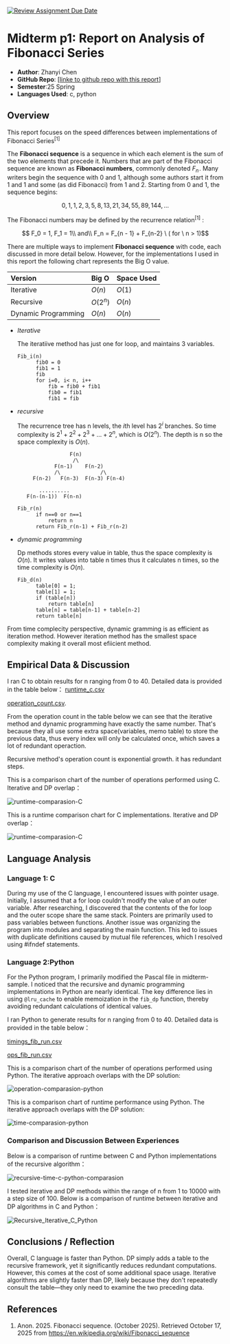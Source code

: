 [![Review Assignment Due Date](https://classroom.github.com/assets/deadline-readme-button-22041afd0340ce965d47ae6ef1cefeee28c7c493a6346c4f15d667ab976d596c.svg)](https://classroom.github.com/a/kdfTwECC)

# Midterm p1: Report on Analysis of Fibonacci Series

- **Author**: Zhanyi Chen
- **GitHub Repo**: [[linke to github repo with this report](https://github.com/CS5008Fall2025/midterm-report-Ashx-xhsA)]
- **Semester**:25 Spring
- **Languages Used**: c, python

## Overview

This report focuses on the speed differences between implementations of Fibonacci Series<sup>[1]</sup>

The **Fibonacci sequence** is a sequence in which each element is the sum of the two elements that precede it. Numbers that are part of the Fibonacci sequence are known as **Fibonacci numbers**, commonly denoted $F_n$ . Many writers begin the sequence with 0 and 1, although some authors start it from 1 and 1 and some (as did Fibonacci) from 1 and 2. Starting from 0 and 1, the sequence begins:

$$0, 1, 1, 2, 3, 5, 8, 13, 21, 34, 55, 89, 144, ... $$

The Fibonacci numbers may be defined by the recurrence relation<sup>[1]</sup> :

```math
 F_0 = 1, F_1 = 1\\ 

and\\

 F_n = F_{n - 1} + F_{n-2} \

( for \ n > 1)
```

There are multiple ways to implement **Fibonacci sequence** with code, each discussed in more detail below. However,
for the implementations I used in this report the following chart represents the Big O value.

| Version             | Big O    | Space Used |
| :------------------ | :------- | :--------- |
| Iterative           | $O(n)$   | $O(1)$     |
| Recursive           | $O(2^n)$ | $O(n)$     |
| Dynamic Programming | $O(n)$   | $O(n)$     |

- *Iterative*

  The iteratiive method has just one for loop, and maintains 3 variables. 

  ```
  Fib_i(n)
  		fib0 = 0
  		fib1 = 1
  		fib
  		for i=0, i< n, i++
  			fib = fib0 + fib1
  			fib0 = fib1
  			fib1 = fib
  ```

- *recursive*

  The  recurrence tree has n levels, the $i$th level has $2^i$ branches. So time complexity is $2^1 + 2^2 +2^3+...+2^n$, which is  $O(2^n)$. The depth is n so the space complexity is  $O(n)$.

  ```
                   F(n)
                    /\
              F(n-1)    F(n-2)
              /\             /\
       F(n-2)   F(n-3)  F(n-3) F(n-4)
       
         ..........
     F(n-(n-1))  F(n-n)
  ```

  

  ```
  Fib_r(n)
  		if n==0 or n==1 
  			return n
  		return Fib_r(n-1) + Fib_r(n-2)
  ```

  

- *dynamic programming*

  Dp methods stores every value in table, thus the space complexity is $O(n)$. It writes values into table n times thus it calculates n times, so the time complexity is $O(n)$.

  ```
  Fib_d(n)
  		table[0] = 1;
  		table[1] = 1;
  		if (table[n])
  			return table[n]
  		table[n] = table[n-1] + table[n-2]
  		return table[n]
  ```

From time complecity perspective, dynamic gramming is as efficient as iteration method. However iteration method has the smallest space complexity making it overall most efiicient method.

## Empirical Data & Discussion

I ran C to obtain results for n ranging from 0 to 40. Detailed data is provided in the table below： [runtime_c.csv](runtime_c.csv) 

 [operation_count.csv](operation_count.csv).

From the operation count in the table below we can see that the iterative method and dynamic programming have exactly the same number. That's because they all use some extra space(variables, memo table) to store the previous data, thus every index will only be calculated once, which saves a lot of redundant operaction.

Recursive method's operation count is exponential growth. it has redundant steps.

This is a comparison chart of the number of operations performed using C. Iterative and DP overlap：

![runtime-comparasion-C](./operations_comparation_C.png)



This is a runtime comparison chart for C implementations. Iterative and DP overlap：

![runtime-comparasion-C](./runtime-comparasion-C.png)



## Language Analysis

### Language 1: C

During my use of the C language, I encountered issues with pointer usage. Initially, I assumed that a for loop couldn't modify the value of an outer variable. After researching, I discovered that the contents of the for loop and the outer scope share the same stack. Pointers are primarily used to pass variables between functions. Another issue was organizing the program into modules and separating the main function. This led to issues with duplicate definitions caused by mutual file references, which I resolved using #ifndef statements.

### Language 2:Python

For the Python program, I primarily modified the Pascal file in midterm-sample. I noticed that the recursive and dynamic programming implementations in Python are nearly identical. The key difference lies in using `@lru_cache` to enable memoization in the `fib_dp` function, thereby avoiding redundant calculations of identical values.

I ran Python to generate results for n ranging from 0 to 40. Detailed data is provided in the table below：

 [timings_fib_run.csv](Python/timings_fib_run.csv) 

 [ops_fib_run.csv](Python/ops_fib_run.csv) 

This is a comparison chart of  the number of operations performed using Python. The iterative approach overlaps with the DP solution:

![operation-comparasion-python](./operation-comparasion-python.png)



This is a comparison chart of runtime performance using Python. The iterative approach overlaps with the DP solution:

![time-comparasion-python](/Users/mineral/Desktop/midterm-report-Ashx-xhsA/time-comparasion-python.png)

### Comparison and Discussion Between Experiences



Below is a comparison of runtime between C and Python implementations of the recursive algorithm：

![recursive-time-c-python-comparasion](./recursive-time-c-python-comparasion.png)

I tested iterative and DP methods within the range of n from 1 to 10000 with a step size of 100. Below is a comparison of runtime between iterative and DP algorithms in C and Python：



![Recursive_Iterative_C_Python](./Recursive_Iterative_C_Python.png)

## Conclusions / Reflection

Overall, C language is faster than Python. DP simply adds a table to the recursive framework, yet it significantly reduces redundant computations. However, this comes at the cost of some additional space usage. Iterative algorithms are slightly faster than DP, likely because they don't repeatedly consult the table—they only need to examine the two preceding data.

## References

1. Anon. 2025. Fibonacci sequence. (October 2025). Retrieved October 17, 2025 from https://en.wikipedia.org/wiki/Fibonacci_sequence 
